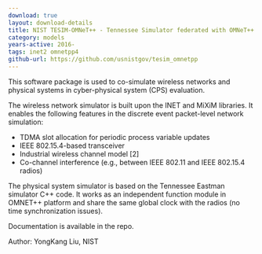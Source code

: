 ```yaml
---
download: true
layout: download-details
title: NIST TESIM-OMNeT++ - Tennessee Simulator federated with OMNeT++ networking model
category: models
years-active: 2016-
tags: inet2 omnetpp4
github-url: https://github.com/usnistgov/tesim_omnetpp
---
```


This software package is used to co-simulate wireless networks and physical
systems in cyber-physical system (CPS) evaluation.

The wireless network simulator is built upon the INET and MiXiM libraries.
It enables the following features in the discrete event packet-level network simulation:

- TDMA slot allocation for periodic process variable updates
- IEEE 802.15.4-based transceiver
- Industrial wireless channel model [2]
- Co-channel interference (e.g., between IEEE 802.11 and IEEE 802.15.4 radios)

The physical system simulator is based on the Tennessee Eastman simulator C++
code. It works as an independent function module in OMNET++ platform and share
the same global clock with the radios (no time synchronization issues).

Documentation is available in the repo.

Author: YongKang Liu, NIST
